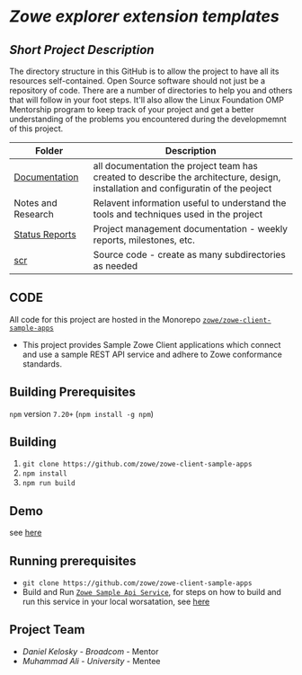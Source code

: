 # *Zowe explorer extension templates*
## *Short Project Description*
The directory structure in this GitHub is to allow the project to have all its resources self-contained.
Open Source software should not just be a repository of code.  There are a number of directories to help you and others that will 
follow in your foot steps.  It'll also allow the Linux Foundation OMP Mentorship program to keep track of your project and get
a better understanding of the problems you encountered during the developmemnt of this project.

| Folder | Description |
|---|---|
| [Documentation](https://github.com/muhammad-md/Zowe-explorer-extension-templates/tree/master/Documentation) |  all documentation the project team has created to describe the architecture, design, installation and configuratin of the peoject |
| Notes and Research | Relavent information useful to understand the tools and techniques used in the project |
| [Status Reports](https://github.com/muhammad-md/Zowe-explorer-extension-templates/tree/master/Status%20Reports) | Project management documentation - weekly reports, milestones, etc. |
| [scr](https://github.com/muhammad-md/Zowe-explorer-extension-templates/blob/master/src/Readme.md) | Source code - create as many subdirectories as needed |

## CODE
All code for this project are hosted in the Monorepo [`zowe/zowe-client-sample-apps`](https://github.com/zowe/zowe-client-sample-apps)
- This project provides Sample Zowe Client applications which connect and use a sample REST API service and adhere to Zowe conformance standards.

## Building Prerequisites
 `npm` version `7.20+` (`npm install -g npm`)
## Building


1. `git clone https://github.com/zowe/zowe-client-sample-apps`
2. `npm install`
3. `npm run build`

## Demo
see [here](https://github.com/muhammad-md/Zowe-explorer-extension-templates/blob/master/Documentation/Demo.wmv)
## Running prerequisites
* `git clone https://github.com/zowe/zowe-client-sample-apps`
* Build and Run [`Zowe Sample Api Service`](https://github.com/zowe/sample-spring-boot-api-service/blob/master/zowe-rest-api-sample-spring/README.md), for steps on how to build and run this service in your local worsatation, see [here](https://github.com/zowe/sample-spring-boot-api-service/blob/master/zowe-rest-api-sample-spring/README.md)

## Project Team
- *Daniel Kelosky*  - *Broadcom* - Mentor
- *Muhammad Ali* - *University* - Mentee
